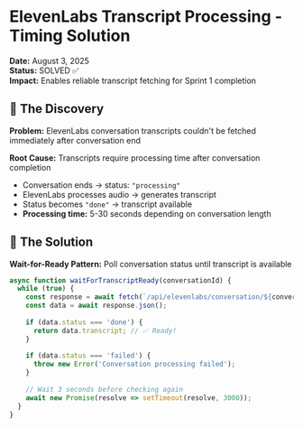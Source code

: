 # ElevenLabs Transcript Processing - Timing Solution

**Date:** August 3, 2025  
**Status:** SOLVED ✅  
**Impact:** Enables reliable transcript fetching for Sprint 1 completion

## 🎯 **The Discovery**

**Problem:** ElevenLabs conversation transcripts couldn't be fetched immediately after conversation end

**Root Cause:** Transcripts require processing time after conversation completion
- Conversation ends → status: `"processing"`
- ElevenLabs processes audio → generates transcript  
- Status becomes `"done"` → transcript available
- **Processing time:** 5-30 seconds depending on conversation length

## 🚀 **The Solution**

**Wait-for-Ready Pattern:** Poll conversation status until transcript is available

```javascript
async function waitForTranscriptReady(conversationId) {
  while (true) {
    const response = await fetch(`/api/elevenlabs/conversation/${conversationId}`);
    const data = await response.json();
    
    if (data.status === 'done') {
      return data.transcript; // ✅ Ready!
    }
    
    if (data.status === 'failed') {
      throw new Error('Conversation processing failed');
    }
    
    // Wait 3 seconds before checking again
    await new Promise(resolve => setTimeout(resolve, 3000));
  }
}
